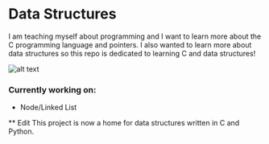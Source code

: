 # Data Structures

I am teaching myself about programming and I want to learn more about the C programming language and pointers.
I also wanted to learn more about data structures so this repo is dedicated to learning C and data structures!

![alt text](https://tr2.cbsistatic.com/hub/i/2014/05/15/f8964afd-bd82-4e0e-bcbe-e927363dcdc1/3b858e39e2cf183b878f54cad0073a67/codedoge.jpg)

### Currently working on:
* Node/Linked List

** Edit
This project is now a home for data structures written in C and Python.
